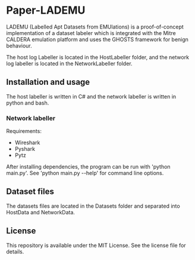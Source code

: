 # Paper-LADEMU

LADEMU (Labelled Apt Datasets from EMUlations) is a proof-of-concept implementation of a dataset labeler which is integrated with the Mitre CALDERA emulation platform and uses the GHOSTS framework for benign behaviour. 

The host log Labeller is located in the HostLabeller folder, and the network log labeller is located in the NetworkLabeller folder.

## Installation and usage
The host labeller is written in C# and the network labeller is written in python and bash.

### Network labeller
Requirements:
- Wireshark
- Pyshark
- Pytz

After installing dependencies, the program can be run with 'python main.py'. See 'python main.py --help' for command line options.


## Dataset files
The datasets files are located in the Datasets folder and separated into HostData and NetworkData.

## License
This repository is available under the MIT License. See the license file for details.